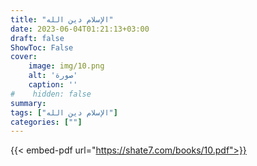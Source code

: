 ```yaml
---
title: "الإسلام دين الله"
date: 2023-06-04T01:21:13+03:00
draft: false
ShowToc: False
cover:
    image: img/10.png
    alt: 'صورة'
    caption: ''
#    hidden: false
summary: 
tags: ["الإسلام دين الله"]
categories: [""]
---
```

{{< embed-pdf url="https://shate7.com/books/10.pdf">}} 


